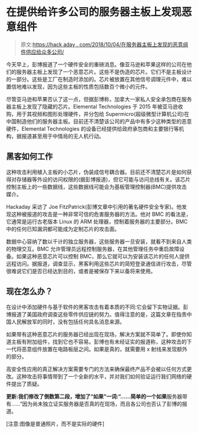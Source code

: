 # 在提供给许多公司的服务器主板上发现恶意组件

> 原文:[https://hack aday . com/2018/10/04/在服务器主板上发现的恶意组件供应给众多公司/](https://hackaday.com/2018/10/04/malicious-component-found-on-server-motherboards-supplied-to-numerous-companies/)

今天早上，彭博报道了一个硬件安全的重磅消息。像亚马逊和苹果这样的公司在他们的服务器主板上发现了一个恶意芯片。这些不是伪造的芯片。它们不是主板设计的一部分。这些是工厂在制造时添加的。芯片被放置在其他信号调理元件中，难以置信地难以发现，因为这些主板的性质包括数百个微小的元件。

尽管亚马逊和苹果否认了这一点，但据彭博称，加拿大一家私人安全承包商在服务器主板上发现了隐藏的芯片。Elemental Technologies 于 2015 年被亚马逊收购，用于其视频和图形处理硬件，并分包给 Supermicro(超级微型计算机公司)在中国制造他们的服务器主板。目前还不清楚该公司的产品中有多少这种类型的恶意硬件，Elemental Technologies 的设备已经提供给政府承包商和主要银行等机构，据报道甚至用于中情局的无人机行动。

## 黑客如何工作

这种攻击利用植入主板的小芯片，伪装成信号耦合器。目前还不清楚芯片是如何获得对存储器等外设的访问权限的(据彭博报道)，但它可能与访问总线有关。该芯片控制主板上的一些数据线，这些数据线可能会为基板管理控制器(BMC)提供攻击媒介。

Hackaday 采访了 Joe FitzPatrick(彭博文章中引用的著名硬件安全专家)。他发现这种被报道的攻击是一种非常可信的危害服务器的方法。他对 BMC 的看法是，它通常是运行古老版本 Linux 的 ARM 处理器，控制着服务器的主要部分。BMC 中的任何已知漏洞都可能成为定制芯片的攻击面。

数据中心容纳了数以千计的独立服务器，这些服务器一旦安装，就看不到来自人类的物理交互。BMC 允许管理员远程控制服务器，在其他管理任务中重启故障设备。如果这种恶意芯片可以控制 BMC，那么它就可以为安装该芯片的任何人提供远程访问。据报道，调查显示，黑客利用这些芯片的简短登录通信进行攻击，尽管很难说它们是否已经达到目的，或者是被保存下来以备将来使用。

## 现在怎么办？

在设计中添加硬件与基于软件的黑客攻击有着本质的不同:它会留下实物证据。彭博报道了美国政府调查这些零件供应链的努力。值得注意的是，这篇文章在指责中国人民解放军的同时，没有包括任何具名消息来源。

如果带有这种恶意芯片的服务器已经出现在现场，解决方案就不简单了。即使你知道主板有附加组件，找到它也不容易。彭博也有未经证实的报道称，这种攻击的下一代将恶意组件放置在电路板层之间。如果是真的，就需要用 x 射线来发现额外的部分。

高安全性应用的真正解决方案需要专门的方法来确保最终产品不会被以任何方式更改。这种攻击将事情带到了一个全新的水平，并对我们如何验证运行我们网络的硬件提出了质疑。

**更新:**我们修改了倒数第二段，增加了“如果”一词:“……简单的一个**如果**服务器带有……”因为尚未独立证实服务器是否真的在现场，而且各公司也否认了彭博的报道。

[注意:图像是普通照片，而不是实际的硬件]